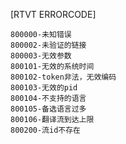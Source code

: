 [RTVT ERRORCODE]

    800000-未知错误
    800002-未验证的链接
    800003-无效参数
    800101-无效的系统时间
    800102-token非法，无效编码
    800103-无效的pid
    800104-不支持的语言
    800105-备选语言过多
    800106-翻译流到达上限
    800200-流id不存在


